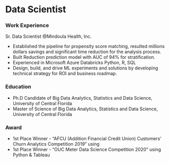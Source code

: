 # Data Scientist

### Work Experience
Sr. Data Scientist @Mindoula Health, Inc.
- Established the pipeline for propensity score matching, resulted millions dollars savings and significant time reduction for the analysis process.
- Built Reduction prediction model with AUC of 94% for stratification.
- Experienced in Microsoft Azure Databricks Python, R, SQL
- Design, build, and drive ML experiments and solutions by developing technical strategy for ROI and business roadmap.
  
### Education
- Ph.D Candidate of Big Data Analytics, Statistics and Data Science, University of Central Florida
- Master of Science of Big Data Analytics, Statistics and Data Science, University of Central Florida

### Award
- 1st Place Winner - “AFCU (Addition Financial Credit Union) Customers’ Churn Analytics Competition 2019” using
- 1st Place Winner - “OUC Meter Data Science Competition 2020” using Python & Tableau

